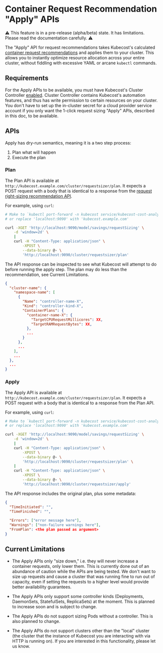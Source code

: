 # Container Request Recommendation "Apply" APIs

:warning: This feature is in a pre-release (alpha/beta) state. It has limitations. Please read the documentation carefully. :warning:

The "Apply" API for request recommendations takes Kubecost's calculated
[container request recommendations](./api-request-right-sizing.md) and applies
them to your cluster. This allows you to instantly optimize resource allocation
across your entire cluster, without fiddling with excessive YAML or arcane
`kubectl` commands.

## Requirements

For the Apply APIs to be available, you must have Kubecost's Cluster Controller
[enabled](./controller.md). Cluster Controller contains Kubecost's automation
features, and thus has write permission to certain resources on your cluster. You
don't have to set up the in-cluster secret for a cloud provider service account
if you only want the 1-click request sizing "Apply" APIs, described in this doc,
to be available.

## APIs

Apply has dry-run semantics, meaning it is a two step process:
1. Plan what will happen
2. Execute the plan

### Plan

The Plan API is available at `http://kubecost.example.com/cluster/requestsizer/plan`. It expects a POST request with a body that is identical to a response from the [request right-sizing recommendation API](./api-request-right-sizing.md).

For example, using `curl`:

```sh
# Make to `kubectl port-forward -n kubecost service/kubecost-cost-analyzer 9090`
# or replace 'localhost:9090' with 'kubecost.example.com'

curl -XGET 'http://localhost:9090/model/savings/requestSizing' \
    -d 'window=2d' \
    |
    curl -H "Content-Type: application/json" \
        -XPOST \
        --data-binary @- \
        'http://localhost:9090/cluster/requestsizer/plan'
```

The API response can be inspected to see what Kubecost will attempt to do before
running the apply step. The plan may do less than the recommendation, see
Current Limitations.

```json
{
  "cluster-name": {
    "namespace-name": [
      {
        "Name": "controller-name-X",
        "Kind": "controller-kind-X",
        "ContainerPlans": {
          "container-name-X": {
            "TargetCPURequestMillicores": XX,
            "TargetRAMRequestBytes": XX,
          },
          ...
        }
      },
      ...
    ],
    ...
  },
  ...
}
```

### Apply

The Apply API is available at `http://kubecost.example.com/cluster/requestsizer/plan`. It expects a POST request with a body that is identical to a response from the Plan API.

For example, using `curl`:

```sh
# Make to `kubectl port-forward -n kubecost service/kubecost-cost-analyzer 9090`
# or replace 'localhost:9090' with 'kubecost.example.com'

curl -XGET 'http://localhost:9090/model/savings/requestSizing' \
    -d 'window=2d' \
    |
    curl -H "Content-Type: application/json" \
        -XPOST \
        --data-binary @- \
        'http://localhost:9090/cluster/requestsizer/plan' \
    |
    curl -H "Content-Type: application/json" \
        -XPOST \
        --data-binary @- \
        'http://localhost:9090/cluster/requestsizer/apply'
```

The API response includes the original plan, plus some metadata:

```json
{
  "TimeInitiated": "",
  "TimeFinished": "",
  
  "Errors": ["error message here"],
  "Warnings": ["non-failure warnings here"],
  "FromPlan": <the plan passed as argument>
}
```

## Current Limitations

- The Apply APIs only "size down," i.e. they will never increase a container requests, only lower them. This is currently done out of an abundance of caution while the APIs are being tested. We don't want to size up requests and cause a cluster that was running fine to run out of capacity, even if setting the requests to a higher level would provide better availability guarantees.

- The Apply APIs only support some controller kinds (Deployments, DaemonSets, StatefulSets, ReplicaSets) at the moment. This is planned to increase soon and is subject to change.

- The Apply APIs do not support sizing Pods without a controller. This is also planned to change.

- The Apply APIs do not support clusters other than the "local" cluster (the cluster that the instance of Kubecost you are interacting with via HTTP is running on). If you are interested in this functionality, please let us know.
